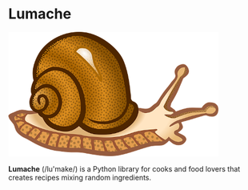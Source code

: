 # Lumache

![Lumache logo](lumache-logo.png)

**Lumache** (/lu'make/) is a Python library for cooks and food lovers
that creates recipes mixing random ingredients.
